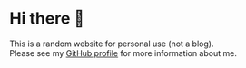 # Hi there 👋

This is a random website for personal use (not a blog).\
Please see my [GitHub profile](https://github.com/kermanx) for more information about me.
